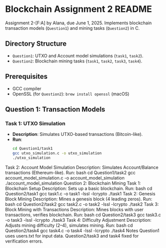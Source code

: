 # Blockchain Assignment 2 README

Assignment 2-[F:A] by Alana, due June 1, 2025. Implements blockchain transaction models (`Question1`) and mining tasks (`Question2`) in C.

## Directory Structure
- `Question1`: UTXO and Account model simulations (`task1`, `task2`).
- `Question2`: Blockchain mining tasks (`task1`, `task2`, `task3`, `task4`).

## Prerequisites
- GCC compiler
- OpenSSL (for `Question2`): `brew install openssl` (macOS)

## Question 1: Transaction Models

### Task 1: UTXO Simulation
- **Description**: Simulates UTXO-based transactions (Bitcoin-like).
- **Run**:
  ```bash
  cd Question1/task1
  gcc utxo_simulation.c -o utxo_simulation
  ./utxo_simulation
Task 2: Account Model Simulation
Description: Simulates Account/Balance transactions (Ethereum-like).
Run:
bash
cd Question1/task2
gcc account_model_simulation.c -o account_model_simulation
./account_model_simulation
Question 2: Blockchain Mining
Task 1: Blockchain Setup
Description: Sets up a basic blockchain.
Run:
bash
cd Question2/task1
gcc task1.c -o task1 -lssl -lcrypto
./task1
Task 2: Genesis Block Mining
Description: Mines a genesis block (4 leading zeros).
Run:
bash
cd Question2/task2
gcc task2.c -o task2 -lssl -lcrypto
./task2
Task 3: Block Mining with Transactions
Description: Mines blocks with user transactions, verifies blockchain.
Run:
bash
cd Question2/task3
gcc task3.c -o task3 -lssl -lcrypto
./task3
Task 4: Difficulty Adjustment
Description: Adjusts mining difficulty (2–4), simulates mining.
Run:
bash
cd Question2/task4
gcc task4.c -o task4 -lssl -lcrypto
./task4
Notes
Question1 uses users.txt for input data.
Question2/task3 and task4 fixed for verification errors.
